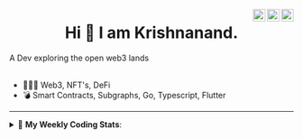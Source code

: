 <a href="https://twitter.com/incrypto32" target="_blank" rel="nofollow"><img align="right" alt="Pratik's Twitter" width="22px" src="https://cdn.jsdelivr.net/npm/simple-icons@v3/icons/twitter.svg" /></a><a href="https://www.linkedin.com/in/incrypto32" target="_blank" rel="nofollow"><img align="right" alt="Pratik's Linkdein" width="22px" src="https://cdn.jsdelivr.net/npm/simple-icons@v3/icons/linkedin.svg" /></a><a href="https://www.instagram.com/incrypto32" target="_blank" rel="nofollow"><img align="right" alt="Insta" width="22px" src="https://cdn.jsdelivr.net/npm/simple-icons@v3/icons/instagram.svg" /></a>

<center><h1> Hi 👋 I am Krishnanand. </h1></center>
A Dev exploring the open web3 lands

 <br /> 
 <br /> 

 
- 👨🏽‍💻  Web3, NFT's, DeFi
- 💣  Smart Contracts, Subgraphs, Go, Typescript, Flutter
<!-- - 🌐 Visit my [porfolio website](https://incrypt32.github.io/) for complete background and contact. -->


---


<details> 
 <summary>🤖 <b>My Weekly Coding Stats</b>: </summary>
<br>

<!--START_SECTION:waka-->

```text
Rust       9 mins          ███████████████▓░░░░░░░░░   62.00 %
Solidity   5 mins          ████████▒░░░░░░░░░░░░░░░░   33.43 %
TOML       0 secs          █░░░░░░░░░░░░░░░░░░░░░░░░   04.57 %
```

<!--END_SECTION:waka-->

</details>


